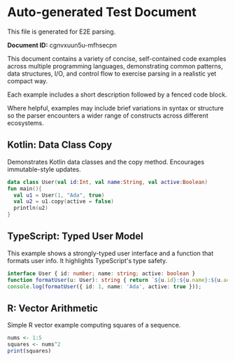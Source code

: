 # Auto-generated Test Document

This file is generated for E2E parsing.

**Document ID:** cgnvxuun5u-mfhsecpn

This document contains a variety of concise, self-contained code examples across multiple programming languages, demonstrating common patterns, data structures, I/O, and control flow to exercise parsing in a realistic yet compact way.

Each example includes a short description followed by a fenced code block.

Where helpful, examples may include brief variations in syntax or structure so the parser encounters a wider range of constructs across different ecosystems.

## Kotlin: Data Class Copy

Demonstrates Kotlin data classes and the copy method. Encourages immutable-style updates.

```kotlin
data class User(val id:Int, val name:String, val active:Boolean)
fun main(){
  val u1 = User(1, "Ada", true)
  val u2 = u1.copy(active = false)
  println(u2)
}
```


## TypeScript: Typed User Model

This example shows a strongly-typed user interface and a function that formats user info. It highlights TypeScript's type safety.

```typescript
interface User { id: number; name: string; active: boolean }
function formatUser(u: User): string { return `${u.id}:${u.name}:${u.active}` }
console.log(formatUser({ id: 1, name: 'Ada', active: true }));
```


## R: Vector Arithmetic

Simple R vector example computing squares of a sequence.

```r
nums <- 1:5
squares <- nums^2
print(squares)
```


